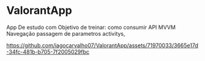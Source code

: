 # ValorantApp
 
 App De estudo com Objetivo de treinar:
 como consumir API
 MVVM
 Navegação
 passagem de parametros activitys, 


 

https://github.com/iagocarvalho07/ValorantApp/assets/71970033/3665e17d-34fc-481b-b705-7f2005029fbc

